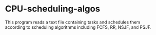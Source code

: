 # CPU-scheduling-algos
This program reads a text file containing tasks and schedules them according to scheduling algorithms including FCFS, RR, NSJF, and PSJF.
